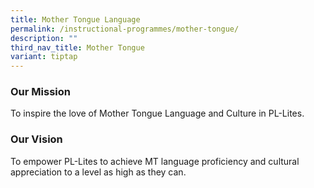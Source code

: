```yaml
---
title: Mother Tongue Language
permalink: /instructional-programmes/mother-tongue/
description: ""
third_nav_title: Mother Tongue
variant: tiptap
---
```

### Our Mission 

To inspire the love of Mother Tongue Language and Culture in PL-Lites.

  

### Our Vision 

To empower PL-Lites to achieve MT language proficiency and cultural appreciation to a level as high as they can.